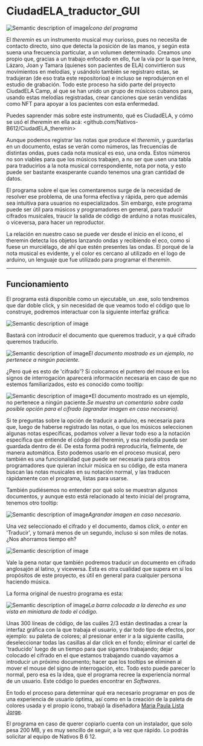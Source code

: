 # CiudadELA_traductor_GUI

![Semantic description of image](/source/images/Icon.jpg)*Ícono del programa*

El _theremin_ es un instrumento musical muy curioso, pues no necesita de contacto directo, sino que detecta la posición de las manos, y según esta suena una frecuencia particular, a un volumen determinado. Creamos uno propio que, gracias a un trabajo enfocado en ello, fue la vía por la que Irene, Lázaro, Joan y Tamara (quienes son pacientes de ELA) convirtieron sus movimientos en melodías, y usándolo también se registraro estas, se tradujeran (de eso trata este repositorioa) e incluso se reprodujeron en el estudio de grabación. Todo este proceso ha sido parte del proyecto CiudadELA Camp, al que se han unido un grupo de músicos cubanos para, usando estas melodías registradas, crear canciones que serán vendidas como NFT para apoyar a los pacientes con esta enfermedad.

Puedes saprender más sobre este instrumento, qué es CiudadELA, y cómo se usó el _theremin_ en ella acá: <github.com/Nativos-B612/CiudadELA_theremin>

Aunque podemos registrar las notas que produce el _theremin_, y guardarlas en un documento, estas se verán como números, las frecuencias de distintas ondas, pues cada nota musical es eso, una onda. Estos números no son viables para que los músicos trabajen, a no ser que usen una tabla para traducirlos a la nota musical correspondiente, nota por nota, y esto puede ser bastante exasperante cuando tenemos una gran cantidad de datos.

El programa sobre el que les comentaremos surge de la necesidad de resolver ese problema, de una forma efectiva y rápida, pero que además sea intuitiva para usuarios no especializados. Sin embargo, este programa puede ser útil para músicos y programadores en general, para traducir cifrados musicales, traucir la salida de código de arduino a notas musicales, o viceversa, para hacer un reproductor.

La relación en nuestro caso se puede ver desde el inicio en el ícono, el theremin detecta los objetos lanzando ondas y recibiendo el eco, como si fuese un murciélago, de ahí que estén presentes las ondas. El porqué de la nota musical es evidente, y el color es cercano al utilizado en el logo de arduino, un lenguaje que fue utilizado para programar el _theremin_.

----

## Funcionamiento

El programa está disponible como un ejecutable, un .exe, solo tendremos que dar doble click, y sin necesidad de que veamos todo el código que lo construye, podremos interactuar con la siguiente interfaz gráfica:

![Semantic description of image](/source/images/GUI.png)

Bastará con introducir el documento que queremos traducir, y a qué cifrado queremos traducirlo.

![Semantic description of image](/source/images/Select.png)*El documento mostrado es un ejemplo, no pertenece a ningún paciente.*

¿Pero qué es esto de 'cifrado'? Si colocamos el puntero del mouse en los signos de interrogación aparecerá información necesaria en caso de que no estemos familiarizados, esto es conocido como tooltip:

![Semantic description of image](/source/images/Tooltip1.png)*El documento mostrado es un ejemplo, no pertenece a ningún paciente.*Se muestra un comentario sobre cada posible opción para el cifrado (agrandar imagen en caso necesario).*

Si te preguntas sobre la opción de traducir a arduino, es necesaria para que, luego de haberse registrado las notas, o que los músicos seleccionen algunas notas específicas, podamos volver a llevar todo eso a la notación específica que entiende el código del theremin, y esa melodía pueda ser guardada dentro de él. De esta forma podrá reproducirla, fielmente, de manera automática. Esto podemos usarlo en el proceso musical, pero también es una funcionalidad que puede ser necesaria para otros programadores que quieran incluir música en su código, de esta manera buscan las notas musicales en su notación normal, y las traducen rápidamente con el programa, listas para usarse. 

También pudiésemos no entender por qué solo se muestran algunos documentos, y aunque esto está relacionado al texto inicial del programa, tenemos otro tooltip:

![Semantic description of image](/source/images/Tooltip2.png)*Agrandar imagen en caso necesario.*

Una vez seleccionado el cifrado y el documento, damos _click_, o _enter_ en 'Traducir', y tomará menos de un segundo, incluso si son miles de notas. ¿Nos ahorramos tiempo eh?

![Semantic description of image](/source/images/Sign.png)

Vale la pena notar que también podremos traducir un documento en cifrado anglosajón al latino, y viceversa. Esta es otra cualidad que supera en sí los propósitos de este proyecto, es útil en general para cualquier persona haciendo música. 

La forma original de nuestro programa es esta:

![Semantic description of image](/source/images/Code.png)*La barra colocada a la derecha es una vista en miniatura de todo el código.*

Unas 300 líneas de código, de las cuáles 2/3 están destinadas a crear la interfaz gráfica con la que trabaja el usuario, y dar todo tipo de efectos, por ejemplo: su paleta de colores; al presionar enter ir a la siguiente casilla, deseleccionar todas las casillas al dar click en el fondo; eliminar el cartel de 'traducido' luego de un tiempo para que sigamos trabajando; dejar colocado el cifrado en el que estamos trabajando cuando vayamos a introducir un próximo documento; hacer que los tooltips se eliminen al mover el mouse del signo de interrogación, etc. Todo esto puede parecer lo normal, pero esa es la idea, que el programa recree la experiencia normal de un usuario. Este código lo puedes encontrar en _Softwares_.

En todo el proceso para determinar qué era necesario programar en pos de una experiencia de usuario óptima, así como en la creación de la paleta de colores usada y el propio ícono, trabajó la diseñadora [Maria Paula Lista Jorge][identifier].

El programa en caso de querer copiarlo cuenta con un instalador, que solo pesa 200 MB, y es muy sencillo de seguir, a la vez que rápido. Lo podrás solicitar al equipo de Nativos B 6 12.

<!-- Identifiers-->
[identifier]: https://www.instagram.com/maripepa_44/



